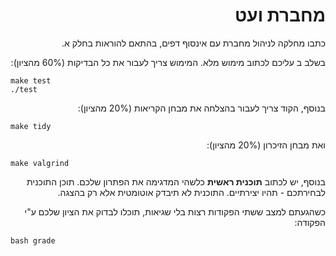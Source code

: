 <div dir="rtl" lang="he">

# מחברת ועט

כתבו מחלקה לניהול מחברת עם אינסוף דפים, בהתאם להוראות בחלק א.

בשלב ב עליכם לכתוב מימוש מלא. המימוש צריך לעבור את כל הבדיקות (60% מהציון):

<div dir='ltr'>

    make test
    ./test

</div>

בנוסף, הקוד צריך לעבור בהצלחה את מבחן הקריאות (20% מהציון):

<div dir='ltr'>

    make tidy

</div>

ואת מבחן הזיכרון (20% מהציון):

<div dir='ltr'>

    make valgrind

</div>

בנוסף, יש לכתוב **תוכנית ראשית** כלשהי המדגימה את הפתרון שלכם.
תוכן התוכנית לבחירתכם - תהיו יצירתיים. התוכנית לא תיבדק אוטומטית אלא רק בהצגה.

כשהגעתם למצב ששתי הפקודות רצות בלי שגיאות, תוכלו לבדוק את הציון שלכם ע"י הפקודה:

<div dir='ltr'>

    bash grade

</div>

</div>